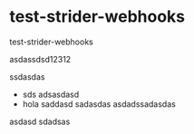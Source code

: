 test-strider-webhooks
=====================

test-strider-webhooks

asdassdsd12312



ssdasdas

* sds adsasdasd
* hola saddasd
sadasdas
asdadssadasdas

asdasd
sdadsas
